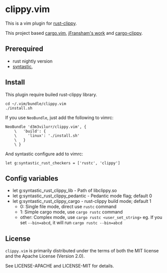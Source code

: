 # clippy.vim
This is a vim plugin for [rust-clippy][rust-clippy].

This project based [cargo.vim][cargo.vim],
[jFransham's work][jfransham_rust.vim] and [cargo-clippy][cargo-clippy].

[rust-clippy]: https://github.com/Manishearth/rust-clippy
[cargo.vim]: https://github.com/Nonius/cargo.vim
[jfransham_rust.vim]: https://github.com/jFransham/rust.vim
[cargo-clippy]: https://github.com/arcnmx/cargo-clippy

## Prerequired
* rust nightly version
* [syntastic](https://github.com/scrooloose/syntastic),

## Install
This plugin require builed rust-clippy library.

```
cd ~/.vim/bundle/clippy.vim
./install.sh
```

If you use `NeoBundle`, just add the following to vimrc:

```
NeoBundle 'd3m3vilurr/clippy.vim', {
    \   'build': {
    \     'linux': './install.sh'
    \   }
    \ }
```

And syntastic configure add to vimrc:

```
let g:syntastic_rust_checkers = ['rustc', 'clippy']
```

## Config variables
* let g:syntastic_rust_clippy_lib - Path of libclippy.so
* let g:syntastic_rust_clippy_pedantic - Pedantic mode flag; default 0
* let g:syntastic_rust_clippy_cargo - rust-clippy build mode; default 1
  - 0: Single file mode, direct use `rustc` command
  - 1: Simple cargo mode, use `cargo rustc` command
  - other: Complex mode, use `cargo rustc <user_set_string>`
    eg. If you set `--bin=abcd`, it will run `cargo rustc --bin=abcd`

## License

`clippy.vim` is primarily distributed under the terms of both the MIT license
and the Apache License (Version 2.0).

See LICENSE-APACHE and LICENSE-MIT for details.
